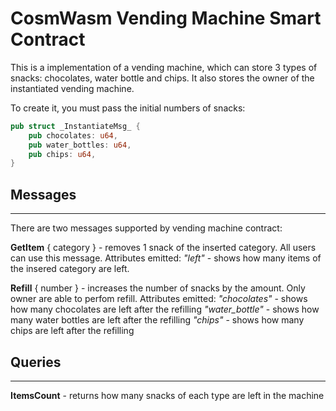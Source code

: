# CosmWasm Vending Machine Smart Contract

This is a implementation of a vending machine, which can store 3 types of snacks: chocolates, water bottle and chips.
It also stores the owner of the instantiated vending machine.

To create it, you must pass the initial numbers of snacks:

```rust
pub struct _InstantiateMsg_ {
    pub chocolates: u64,
    pub water_bottles: u64,
    pub chips: u64,
}
```

## Messages
___

There are two messages supported by vending machine contract:

__GetItem__ { category } - removes 1 snack of the inserted category. All users can use this message.
Attributes emitted:
_"left"_ - shows how many items of the insered category are left.

__Refill__ { number } - increases the number of snacks by the amount. Only owner are able to perfom refill.
Attributes emitted:
_"chocolates"_ - shows how many chocolates are left after the refilling
_"water_bottle"_ - shows how many water bottles are left after the refilling
_"chips"_ - shows how many chips are left after the refilling

## Queries
___

__ItemsCount__ - returns how many snacks of each type are left in the machine
